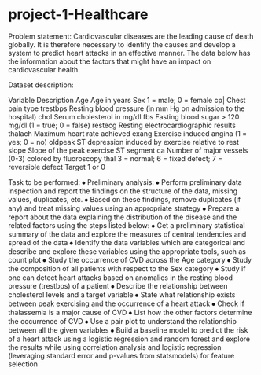 # project-1-Healthcare
Problem statement:
Cardiovascular diseases are the leading cause of death globally. It is therefore necessary to identify the causes and develop a system to predict heart attacks in an effective manner. The data below has the information about the factors that might have an impact on cardiovascular health. 

Dataset description:


Variable	Description
Age	Age in years
Sex	1 = male; 0 = female
cp|	Chest pain type
trestbps	Resting blood pressure (in mm Hg on admission to the hospital)
chol	Serum cholesterol in mg/dl
fbs	Fasting blood sugar > 120 mg/dl (1 = true; 0 = false)
restecg	Resting electrocardiographic results
thalach	Maximum heart rate achieved
exang	Exercise induced angina (1 = yes; 0 = no)
oldpeak	ST depression induced by exercise relative to rest
slope	Slope of the peak exercise ST segment
ca	Number of major vessels (0-3) colored by fluoroscopy
thal	3 = normal; 6 = fixed defect; 7 = reversible defect
Target	1 or 0


Task to be performed:
⦁	Preliminary analysis:
⦁	Perform preliminary data inspection and report the findings on the structure of the data, missing values, duplicates, etc.
⦁	Based on these findings, remove duplicates (if any) and treat missing values using an appropriate strategy
⦁	Prepare a report about the data explaining the distribution of the disease and the related factors using the steps listed below:
⦁	Get a preliminary statistical summary of the data and explore the measures of central tendencies and spread of the data
⦁	Identify the data variables which are categorical and describe and explore these variables using the appropriate tools, such as count plot 
⦁	Study the occurrence of CVD across the Age category
⦁	Study the composition of all patients with respect to the Sex category
⦁	Study if one can detect heart attacks based on anomalies in the resting blood pressure (trestbps) of a patient
⦁	Describe the relationship between cholesterol levels and a target variable
⦁	State what relationship exists between peak exercising and the occurrence of a heart attack
⦁	Check if thalassemia is a major cause of CVD
⦁	List how the other factors determine the occurrence of CVD
⦁	Use a pair plot to understand the relationship between all the given variables
⦁	Build a baseline model to predict the risk of a heart attack using a logistic regression and random forest and explore the results while using correlation analysis and logistic regression (leveraging standard error and p-values from statsmodels) for feature selection



